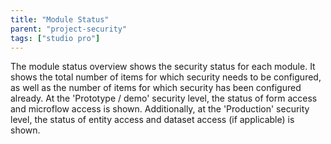 ```yaml
---
title: "Module Status"
parent: "project-security"
tags: ["studio pro"]
---
```



The module status overview shows the security status for each module. It shows the total number of items for which security needs to be configured, as well as the number of items for which security has been configured already. At the 'Prototype / demo' security level, the status of form access and microflow access is shown. Additionally, at the 'Production' security level, the status of entity access and dataset access (if applicable) is shown.
